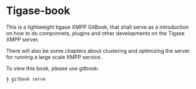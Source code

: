 Tigase-book
=======

This is a lightweight tigase XMPP GitBook, that shall serve as a introduction on how to do componnets, plugins and other developments on the Tigase XMPP server. 

There will also be some chapters about clustering and optimizing the server for running a large scale XMPP service.

To view this book, please use gitbook:

````
$ gitbook serve
```

